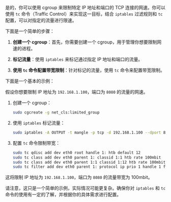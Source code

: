 是的，你可以使用 cgroup 来限制特定 IP 地址和端口的 TCP 连接的网速。你可以使用 `tc` 命令（Traffic Control）来实现这一目标，结合 `iptables` 过滤规则和 `tc` 配置，可以对指定的流量进行限速。

下面是一个简单的步骤：

1. **创建一个 cgroup**：首先，你需要创建一个 cgroup，用于管理你想要限制网速的进程。

2. **标记流量**：使用 `iptables` 来标记通过指定 IP 地址和端口的流量。

3. **使用 `tc` 命令配置带宽限制**：针对标记的流量，使用 `tc` 命令来配置带宽限制。

下面是一个基本的示例：

假设你想要限制 IP 地址为 `192.168.1.100`，端口为 `8080` 的流量的网速。

1. 创建一个 cgroup：
   ```bash
   sudo cgcreate -g net_cls:limited_group
   ```

2. 使用 `iptables` 标记流量：
   ```bash
   sudo iptables -A OUTPUT -t mangle -p tcp -d 192.168.1.100 --dport 8080 -j MARK --set-mark 1
   ```

3. 配置 `tc` 命令限制带宽：
   ```bash
   sudo tc qdisc add dev eth0 root handle 1: htb default 12
   sudo tc class add dev eth0 parent 1: classid 1:1 htb rate 100mbit
   sudo tc class add dev eth0 parent 1:1 classid 1:12 htb rate 100mbit ceil 100mbit
   sudo tc filter add dev eth0 parent 1: protocol ip prio 1 handle 1 fw flowid 1:12
   ```

这将限制 IP 地址为 `192.168.1.100`，端口为 `8080` 的流量带宽为 100mbit。

请注意，这只是一个简单的示例，实际情况可能更复杂。确保你对 `iptables` 和 `tc` 命令的使用有一定的了解，并根据你的具体需求进行配置。